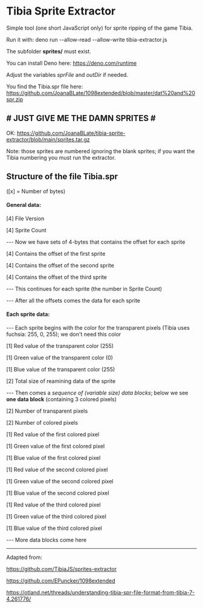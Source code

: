 # Tibia Sprite Extractor

Simple tool (one short JavaScript only) for sprite ripping of the game Tibia.

Run it with: deno run --allow-read --allow-write tibia-extractor.js

The subfolder **sprites/** must exist.

You can install Deno here: https://deno.com/runtime

Adjust the variables *sprFile* and *outDir* if needed.

You find the Tibia.spr file here: https://github.com/JoanaBLate/1098extended/blob/master/dat%20and%20spr.zip

## \# JUST GIVE ME THE DAMN SPRITES \#

OK: https://github.com/JoanaBLate/tibia-sprite-extractor/blob/main/sprites.tar.gz

Note: those sprites are numbered ignoring the blank sprites; if you want the Tibia numbering you must run the extractor.

## Structure of the file Tibia.spr

([x] = Number of bytes)

#### General data:

[4] File Version

[4] Sprite Count

--- Now we have sets of 4-bytes that contains the offset for each sprite

[4] Contains the offset of the first sprite

[4] Contains the offset of the second sprite

[4] Contains the offset of the third sprite

--- This continues for each sprite (the number in Sprite Count)

--- After all the offsets comes the data for each sprite

#### Each sprite data:

--- Each sprite begins with the color for the transparent pixels (Tibia uses fuchsia: 255, 0, 255); we don't need this color

[1] Red value of the transparent color (255)

[1] Green value of the transparent color (0)

[1] Blue value of the transparent color (255)

[2] Total size of reamining data of the sprite

--- Then comes a *sequence of (variable size) data blocks*; below we see **one data block** (containing 3 colored pixels)

[2] Number of transparent pixels

[2] Number of colored pixels 

[1] Red value of the first colored pixel

[1] Green value of the first colored pixel

[1] Blue value of the first colored pixel

[1] Red value of the second colored pixel

[1] Green value of the second colored pixel

[1] Blue value of the second colored pixel

[1] Red value of the third colored pixel

[1] Green value of the third colored pixel

[1] Blue value of the third colored pixel

--- More data blocks come here

<HR>

Adapted from:

https://github.com/TibiaJS/sprites-extractor

https://github.com/EPuncker/1098extended

https://otland.net/threads/understanding-tibia-spr-file-format-from-tibia-7-4.261776/

